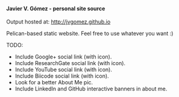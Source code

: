 #### Javier V. Gómez - personal site source

Output hosted at:
http://jvgomez.github.io

Pelican-based static website. Feel free to use whatever you want :)

TODO:
- Include Google+ social link (with icon).
- Include ResearchGate social link (with icon).
- Include YouTube social link (with icon).
- Include Biicode social link (with icon).
- Look for a better About Me pic.
- Include LinkedIn and GitHub interactive banners in about me.